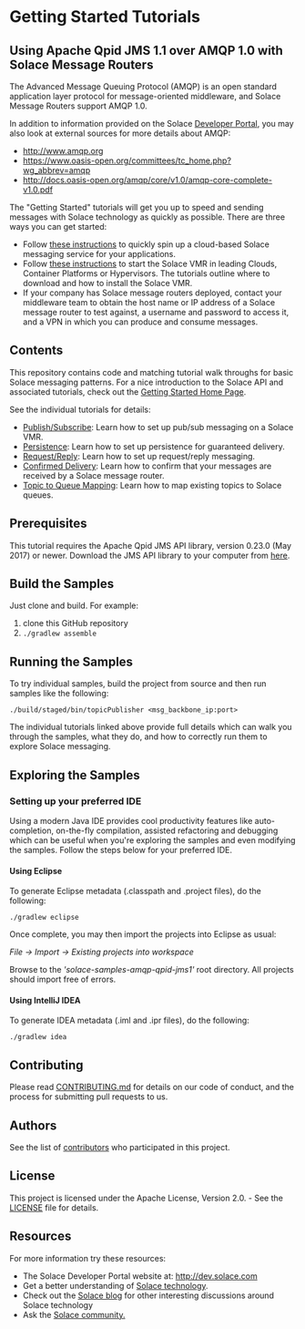 # Getting Started Tutorials

## Using Apache Qpid JMS 1.1 over AMQP 1.0 with Solace Message Routers

The Advanced Message Queuing Protocol (AMQP) is an open standard application layer protocol for message-oriented middleware, and Solace Message Routers support AMQP 1.0.

In addition to information provided on the Solace [Developer Portal](http://dev.solace.com/tech/amqp/), you may also look at external sources for more details about AMQP:

 - http://www.amqp.org
 - https://www.oasis-open.org/committees/tc_home.php?wg_abbrev=amqp
 - http://docs.oasis-open.org/amqp/core/v1.0/amqp-core-complete-v1.0.pdf

The "Getting Started" tutorials will get you up to speed and sending messages with Solace technology as quickly as possible. There are three ways you can get started:

- Follow [these instructions](https://cloud.solace.com/create-messaging-service/) to quickly spin up a cloud-based Solace messaging service for your applications.
- Follow [these instructions](https://docs.solace.com/Solace-VMR-Set-Up/Setting-Up-VMRs.htm) to start the Solace VMR in leading Clouds, Container Platforms or Hypervisors. The tutorials outline where to download and how to install the Solace VMR.
- If your company has Solace message routers deployed, contact your middleware team to obtain the host name or IP address of a Solace message router to test against, a username and password to access it, and a VPN in which you can produce and consume messages.

## Contents

This repository contains code and matching tutorial walk throughs for basic Solace messaging patterns. For a nice introduction to the Solace API and associated tutorials, check out the [Getting Started Home Page](https://solacesamples.github.io/solace-samples-amqp-qpid-jms1/).

See the individual tutorials for details:

- [Publish/Subscribe](https://solacesamples.github.io/solace-samples-amqp-qpid-jms1/publish-subscribe): Learn how to set up pub/sub messaging on a Solace VMR.
- [Persistence](https://solacesamples.github.io/solace-samples-amqp-qpid-jms1/persistence-with-queues): Learn how to set up persistence for guaranteed delivery.
- [Request/Reply](https://solacesamples.github.io/solace-samples-amqp-qpid-jms1/request-reply): Learn how to set up request/reply messaging.
- [Confirmed Delivery](https://solacesamples.github.io/solace-samples-amqp-qpid-jms1/confirmed-delivery): Learn how to confirm that your messages are received by a Solace message router.
- [Topic to Queue Mapping](https://solacesamples.github.io/solace-samples-amqp-qpid-jms1/topic-to-queue-mapping): Learn how to map existing topics to Solace queues.

## Prerequisites

This tutorial requires the Apache Qpid JMS API library, version 0.23.0 (May 2017) or newer. Download the JMS API library to your computer from [here](https://qpid.apache.org/releases/).

## Build the Samples

Just clone and build. For example:

  1. clone this GitHub repository
  1. `./gradlew assemble`

## Running the Samples

To try individual samples, build the project from source and then run samples like the following:

    ./build/staged/bin/topicPublisher <msg_backbone_ip:port>

The individual tutorials linked above provide full details which can walk you through the samples, what they do, and how to correctly run them to explore Solace messaging.

## Exploring the Samples

### Setting up your preferred IDE

Using a modern Java IDE provides cool productivity features like auto-completion, on-the-fly compilation, assisted refactoring and debugging which can be useful when you're exploring the samples and even modifying the samples. Follow the steps below for your preferred IDE.

#### Using Eclipse

To generate Eclipse metadata (.classpath and .project files), do the following:

    ./gradlew eclipse

Once complete, you may then import the projects into Eclipse as usual:

 *File -> Import -> Existing projects into workspace*

Browse to the *'solace-samples-amqp-qpid-jms1'* root directory. All projects should import
free of errors.

#### Using IntelliJ IDEA

To generate IDEA metadata (.iml and .ipr files), do the following:

    ./gradlew idea

## Contributing

Please read [CONTRIBUTING.md](CONTRIBUTING.md) for details on our code of conduct, and the process for submitting pull requests to us.

## Authors

See the list of [contributors](https://github.com/SolaceSamples/solace-samples-amqp-qpid-jms1/contributors) who participated in this project.

## License

This project is licensed under the Apache License, Version 2.0. - See the [LICENSE](LICENSE) file for details.

## Resources

For more information try these resources:

- The Solace Developer Portal website at: http://dev.solace.com
- Get a better understanding of [Solace technology](http://dev.solace.com/tech/).
- Check out the [Solace blog](http://dev.solace.com/blog/) for other interesting discussions around Solace technology
- Ask the [Solace community.](http://dev.solace.com/community/)
